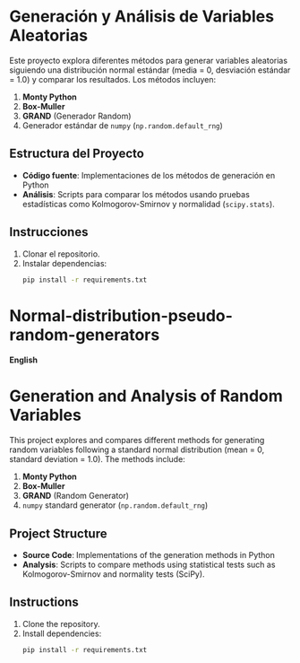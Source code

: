 # Generación y Análisis de Variables Aleatorias

Este proyecto explora diferentes métodos para generar variables aleatorias siguiendo una distribución normal estándar (media = 0, desviación estándar = 1.0) y comparar los resultados. Los métodos incluyen:

1. **Monty Python** 
2. **Box-Muller**
3. **GRAND** (Generador Random)
4. Generador estándar de `numpy` (`np.random.default_rng`)

## Estructura del Proyecto

- **Código fuente**: Implementaciones de los métodos de generación en Python
- **Análisis**: Scripts para comparar los métodos usando pruebas estadísticas como Kolmogorov-Smirnov y normalidad (`scipy.stats`).

## Instrucciones

1. Clonar el repositorio.
2. Instalar dependencias:
   ```bash
   pip install -r requirements.txt
# Normal-distribution-pseudo-random-generators




#### English

# Generation and Analysis of Random Variables

This project explores and compares different methods for generating random variables following a standard normal distribution (mean = 0, standard deviation = 1.0). The methods include:

1. **Monty Python** 
2. **Box-Muller**
3. **GRAND** (Random Generator)
4. `numpy` standard generator (`np.random.default_rng`)

## Project Structure

- **Source Code**: Implementations of the generation methods in Python
- **Analysis**: Scripts to compare methods using statistical tests such as Kolmogorov-Smirnov and normality tests (SciPy).

## Instructions

1. Clone the repository.
2. Install dependencies:
   ```bash
   pip install -r requirements.txt

